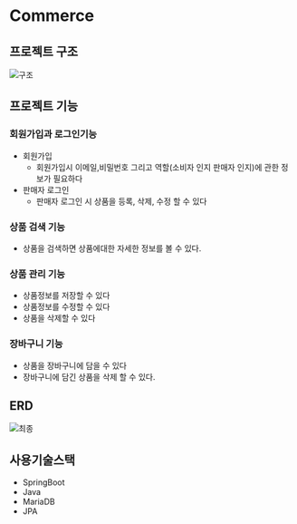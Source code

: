# Commerce

## 프로젝트 구조<br>
  ![구조](https://github.com/thsu1084/commerce/assets/98458216/a52de01a-920b-4248-8769-1dd869ed6fdb)

## 프로젝트 기능<br>


### 회원가입과 로그인기능<br>
 * 회원가입<br>
   * 회원가입시 이메일,비밀번호 그리고 역할(소비자 인지 판매자 인지)에 관한 정보가 필요하다<br>
 * 판매자 로그인<br>
   * 판매자 로그인 시 상품을 등록, 삭제, 수정 할 수 있다<br>
### 상품 검색 기능<br>
  * 상품을 검색하면 상품에대한 자세한 정보를 볼 수 있다.<br>
### 상품 관리 기능<br>
  * 상품정보를 저장할 수 있다<br>
  * 상품정보를 수정할 수 있다<br>
  * 상품을 삭제할 수 있다<br>
### 장바구니 기능<br>
  * 상품을 장바구니에 담을 수 있다<br>
  * 장바구니에 담긴 상품을 삭제 할 수 있다.<br>
 

  
  
## ERD

  ![최종](https://github.com/thsu1084/commerce/assets/98458216/d6b09d5f-12fb-4f5f-a3ec-117fcea20c58)<br>

## 사용기술스택<br>
 * SpringBoot
 * Java
 * MariaDB
 * JPA




